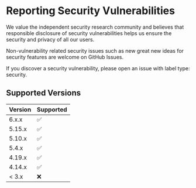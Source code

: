 # Reporting Security Vulnerabilities

We value the independent security research community and believes that responsible disclosure of security vulnerabilities helps us ensure the security and privacy of all our users.

Non-vulnerability related security issues such as new great new ideas for security features are welcome on GitHub Issues. 

If you discover a security vulnerability, please open an issue with label type: security.

## Supported Versions

| Version | Supported          |
| ------- | ------------------ |
| 6.x.x   | :white_check_mark: |
| 5.15.x  | :white_check_mark: |
| 5.10.x  | :white_check_mark: |
| 5.4.x   | :white_check_mark: |
| 4.19.x  | :white_check_mark: |
| 4.14.x  | :white_check_mark: |
| < 3.x   | :x:                |
